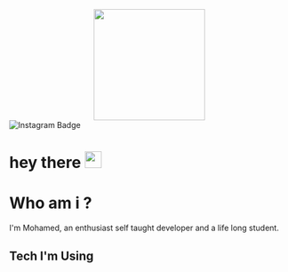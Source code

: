 <!--
**Mohamed-24-03-2022/Mohamed-24-03-2022** is a ✨ _special_ ✨ repository because its `README.md` (this file) appears on your GitHub profile.

Here are some ideas to get you started:

- 🔭 I’m currently working on ...
- 🌱 I’m currently learning ...
- 👯 I’m looking to collaborate on ...
- 🤔 I’m looking for help with ...
- 💬 Ask me about ...
- 📫 How to reach me: ...
- 😄 Pronouns: ...
- ⚡ Fun fact: ...
-->

<div id="header" align="center">
<img src="https://media.giphy.com/media/RbDKaczqWovIugyJmW/giphy.gif" width="200"/>
</div>
<div id="badges">
  <img src="https://img.shields.io/badge/instagram-pink?logo=instagram&logoColor=black" alt="Instagram Badge"/>
 <a href="https://www.instagram.com/mohbouzent"></a>
</div>
<h1>
  hey there
  <img src="https://media.giphy.com/media/hvRJCLFzcasrR4ia7z/giphy.gif" width="30px"/>
</h1>

# Who am i ?

I'm Mohamed, an enthusiast self taught developer and a life long student.

## Tech I'm Using




<div style="text-align:center"><img src="" /></div>  


